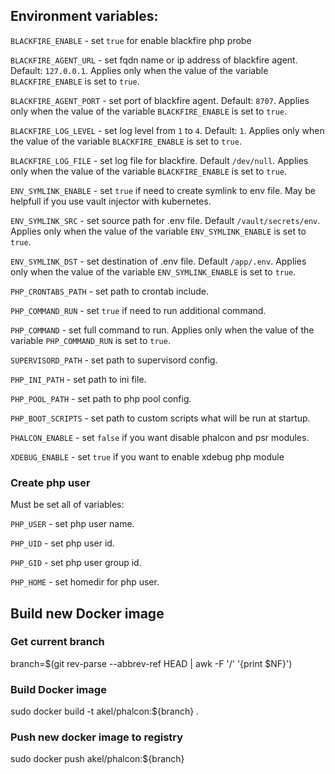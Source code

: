 ## Environment variables:

`BLACKFIRE_ENABLE` - set `true` for enable blackfire php probe

`BLACKFIRE_AGENT_URL` - set fqdn name or ip address of blackfire agent. Default: `127.0.0.1`. Applies only when the value of the variable `BLACKFIRE_ENABLE` is set to `true`.

`BLACKFIRE_AGENT_PORT` - set port of blackfire agent. Default: `8707`. Applies only when the value of the variable `BLACKFIRE_ENABLE` is set to `true`.

`BLACKFIRE_LOG_LEVEL` - set log level from `1` to `4`. Default: `1`. Applies only when the value of the variable `BLACKFIRE_ENABLE` is set to `true`.

`BLACKFIRE_LOG_FILE` - set log file for blackfire. Default `/dev/null`. Applies only when the value of the variable `BLACKFIRE_ENABLE` is set to `true`.

`ENV_SYMLINK_ENABLE` - set `true` if need to create symlink to env file. May be helpfull if you use vault injector with kubernetes.

`ENV_SYMLINK_SRC` - set source path for .env file. Default `/vault/secrets/env`. Applies only when the value of the variable `ENV_SYMLINK_ENABLE` is set to `true`.

`ENV_SYMLINK_DST` - set destination of .env file. Default `/app/.env`. Applies only when the value of the variable `ENV_SYMLINK_ENABLE` is set to `true`.

`PHP_CRONTABS_PATH` - set path to crontab include.

`PHP_COMMAND_RUN` - set `true` if need to run additional command. 

`PHP_COMMAND` - set full command to run. Applies only when the value of the variable `PHP_COMMAND_RUN` is set to `true`.

`SUPERVISORD_PATH` - set path to supervisord config. 

`PHP_INI_PATH` - set path to ini file.

`PHP_POOL_PATH` - set path to php pool config.

`PHP_BOOT_SCRIPTS` - set path to custom scripts what will be run at startup.

`PHALCON_ENABLE` - set `false` if you want disable phalcon and psr modules.

`XDEBUG_ENABLE` - set `true` if you want to enable xdebug php module

### Create php user

Must be set all of variables:

`PHP_USER` - set php user name.

`PHP_UID` - set php user id.

`PHP_GID` - set php user group id.

`PHP_HOME` - set homedir for php user.

## Build new Docker image

### Get current branch

branch=$(git rev-parse --abbrev-ref HEAD | awk -F '/' '{print $NF}')

### Build Docker image

sudo docker build -t akel/phalcon:${branch} .

### Push new docker image to registry

sudo docker push akel/phalcon:${branch}
